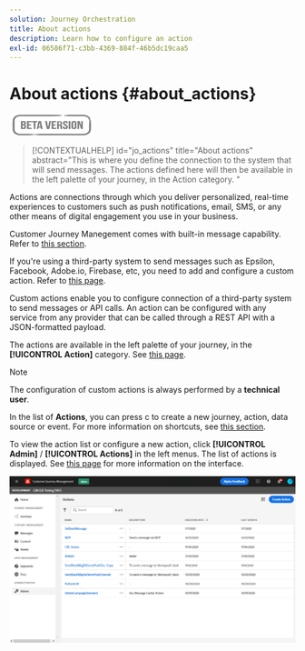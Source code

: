 ```yaml
---
solution: Journey Orchestration
title: About actions
description: Learn how to configure an action
exl-id: 06586f71-c3bb-4369-884f-46b5dc19caa5
---
```

# About actions {#about_actions}

![](../assets/do-not-localize/badge.png)

>[!CONTEXTUALHELP]
>id="jo_actions"
>title="About actions"
>abstract="This is where you define the connection to the system that will send messages. The actions defined here will then be available in the left palette of your journey, in the Action category. "

Actions are connections through which you deliver personalized, real-time experiences to customers such as push notifications, email, SMS, or any other means of digital engagement you use in your business.

Customer Journey Manegement comes with built-in message capability. Refer to [this section](../get-started-content.md).

If you're using a third-party system to send messages such as Epsilon, Facebook, Adobe.io, Firebase, etc, you need to add and configure a custom action. Refer to [this page](../action/about-custom-action-configuration.md).

Custom actions enable you to configure connection of a third-party system to send messages or API calls. An action can be configured with any service from any provider that can be called through a REST API with a JSON-formatted payload.

The actions are available in the left palette of your journey, in the **[!UICONTROL Action]** category. See [this page](../building-journeys/about-journey-activities.md#action-activities).

>[!NOTE]
>
>The configuration of custom actions is always performed by a **technical user**.

In the list of **Actions**, you can press c to create a new journey, action, data source or event. For more information on shortcuts, see [this section](../user-interface.md#cjm-accessibility).

To view the action list or configure a new action, click **[!UICONTROL Admin]** / **[!UICONTROL Actions]** in the left menus. The list of actions is displayed. See [this page](../user-interface.md) for more information on the interface.

![](../assets/custom1.png)

